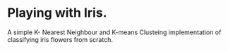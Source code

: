# Playing with Iris.
A simple K- Nearest Neighbour and K-means Clusteing  implementation of classifying iris flowers from scratch.
